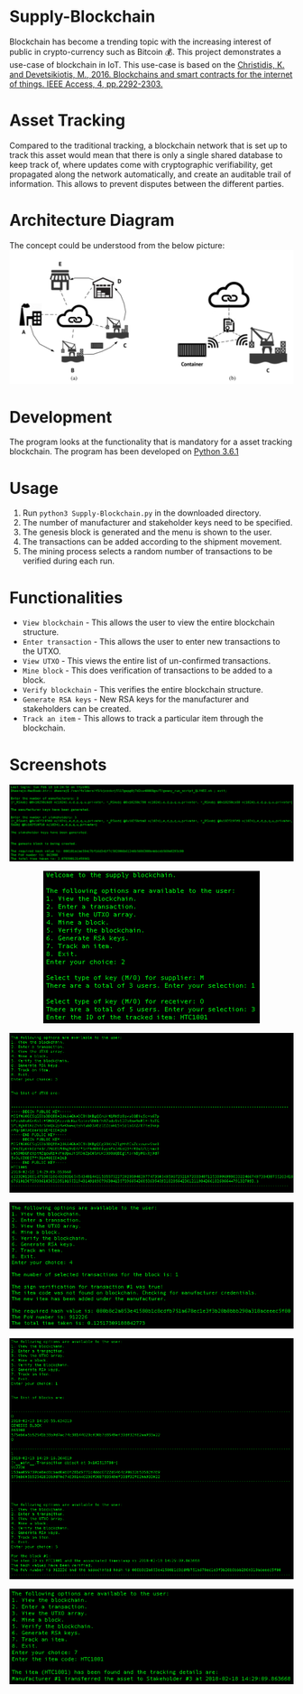 # Supply-Blockchain
Blockchain has become a trending topic with the increasing interest of public in crypto-currency such as Bitcoin :moneybag:. This project demonstrates a use-case of blockchain in IoT. This use-case is based on the [Christidis, K. and Devetsikiotis, M., 2016. Blockchains and smart contracts for the internet of things. IEEE Access, 4, pp.2292-2303.](http://ieeexplore.ieee.org/abstract/document/7467408/)

# Asset Tracking
Compared to the traditional tracking, a blockchain network that is set up to track this asset would mean that there is only a single shared database to keep track of, where updates come with cryptographic verifiability, get propagated along the network automatically, and create an auditable trail of information. This allows to prevent disputes between the different parties. 

# Architecture Diagram
The concept could be understood from the below picture:
![Architecture Diagram](images/architecture-diagram.png)

# Development
The program looks at the functionality that is mandatory for a asset tracking blockchain. The program has been developed on [Python 3.6.1](https://www.python.org/downloads/release/python-361/)

# Usage
1. Run `python3 Supply-Blockchain.py` in the downloaded directory.
2. The number of manufacturer and stakeholder keys need to be specified.
3. The genesis block is generated and the menu is shown to the user.
4. The transactions can be added according to the shipment movement.
5. The mining process selects a random number of transactions to be verified during each run.

# Functionalities
* `View blockchain` - This allows the user to view the entire blockchain structure.
* `Enter transaction` - This allows the user to enter new transactions to the UTXO.
* `View UTXO` - This views the entire list of un-confirmed transactions.
* `Mine block` - This does verification of transactions to be added to a block.
* `Verify blockchain` - This verifies the entire blockchain structure.
* `Generate RSA keys` - New RSA keys for the manufacturer and stakeholders can be created.
* `Track an item` - This allows to track a particular item through the blockchain.

# Screenshots
<p align="center"> <img src = 'images/step1.png' </p>
<p align="center"> <img src = 'images/step2.png' </p>
<p align="center"> <img src = 'images/step3.png' </p>
<p align="center"> <img src = 'images/step4.png' </p>
<p align="center"> <img src = 'images/step5.png' </p>
<p align="center"> <img src = 'images/step6.png' </p>
